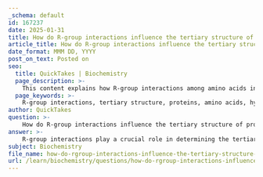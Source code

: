 ```yaml
---
_schema: default
id: 167237
date: 2025-01-31
title: How do R-group interactions influence the tertiary structure of proteins?
article_title: How do R-group interactions influence the tertiary structure of proteins?
date_format: MMM DD, YYYY
post_on_text: Posted on
seo:
  title: QuickTakes | Biochemistry
  page_description: >-
    This content explains how R-group interactions among amino acids influence the tertiary structure of proteins, highlighting the roles of hydrophobic interactions, hydrophilic interactions, ionic bonds, disulfide bridges, and repulsive forces in protein folding and stability.
  page_keywords: >-
    R-group interactions, tertiary structure, proteins, amino acids, hydrophobic interactions, hydrophilic interactions, ionic bonds, disulfide bridges, protein folding, protein stability, biochemical properties
author: QuickTakes
question: >-
    How do R-group interactions influence the tertiary structure of proteins?
answer: >-
    R-group interactions play a crucial role in determining the tertiary structure of proteins, which is the unique three-dimensional shape that a polypeptide chain adopts. These interactions arise from the diverse chemical properties of the side chains (R-groups) of amino acids, which can be hydrophobic, hydrophilic, acidic, or basic. Here’s how R-group interactions influence the tertiary structure:\n\n1. **Hydrophobic Interactions**: Non-polar R-groups tend to cluster together in the interior of the protein to minimize their exposure to the aqueous environment. This aggregation is a significant driving force for protein folding, leading to a stable three-dimensional structure. The formation of a hydrophobic core helps maintain the protein's functional shape and is essential for the stability of the folded protein.\n\n2. **Hydrophilic Interactions**: Polar and charged R-groups are typically found on the surface of the protein, where they can interact with the surrounding aqueous environment. These interactions can include hydrogen bonding and electrostatic attractions, which further stabilize the protein structure.\n\n3. **Ionic Bonds**: Charged R-groups can form ionic bonds through electrostatic attractions. For example, a positively charged lysine can interact with a negatively charged glutamate, forming salt bridges. These ionic interactions contribute to the stability of the protein's tertiary structure by helping to maintain its overall conformation.\n\n4. **Disulfide Bridges**: Cysteine residues can form covalent bonds known as disulfide bridges, which provide additional stability to the protein structure. These bonds can occur between cysteine residues that are distant from each other in the primary sequence but come close together in the folded structure.\n\n5. **Repulsive Forces**: R-groups with like charges repel each other, which can influence the folding pattern of the protein. This repulsion can help dictate the spatial arrangement of the R-groups, further contributing to the overall shape of the protein.\n\nIn summary, the specific sequence of amino acids (primary structure) dictates the types of R-group interactions that will occur, ultimately determining the protein's final shape. The balance between hydrophobic and hydrophilic interactions, along with ionic bonds and disulfide bridges, is essential for the stability and functionality of proteins. Understanding these interactions provides insight into how proteins achieve their specific shapes and how they interact with other molecules in biological systems.
subject: Biochemistry
file_name: how-do-rgroup-interactions-influence-the-tertiary-structure-of-proteins.md
url: /learn/biochemistry/questions/how-do-rgroup-interactions-influence-the-tertiary-structure-of-proteins
---
```


&nbsp;